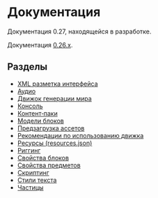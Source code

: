 # Документация

Документация 0.27, находящейся в разработке.

Документация [0.26.x](https://github.com/MihailRis/VoxelEngine-Cpp/blob/release-0.26/doc/ru/main-page.md).

## Разделы

- [XML разметка интерфейса](xml-ui-layouts.md)
- [Аудио](audio.md)
- [Движок генерации мира](world-generator.md)
- [Консоль](console.md)
- [Контент‐паки](content-packs.md)
- [Модели блоков](block-models.md)
- [Предзагрузка ассетов](assets-preload.md)
- [Рекомендации по использованию движка](engine-use-recommendations.md)
- [Ресурсы (resources.json)](resources.md)
- [Риггинг](rigging.md)
- [Свойства блоков](block-properties.md)
- [Свойства предметов](item-properties.md)
- [Скриптинг](scripting.md)
- [Стили текста](text-styles.md)
- [Частицы](particles.md)
